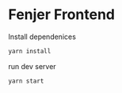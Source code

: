 # Fenjer Frontend

Install dependenices

```bash
yarn install
```

run dev server

```bash
yarn start
```
